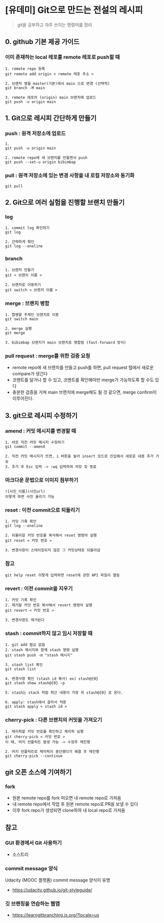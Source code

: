 # [유데미] Git으로 만드는 전설의 레시피

> git을 공부하고 자주 쓰이는 명령어를 정리

## 0. github 기본 제공 가이드

### 이미 존재하는 local 레포를 remote 레포로 push할 때

```
1. remote repo 등록
git remote add origin < remote 레포 주소 >

2. 브랜치 명을 master(기본)에서 main 으로 변경 (선택적)
git branch -M main

3. remote 레포의 (origin) main 브랜치에 업로드
git push -u origin main
```

## 1. Git으로 레시피 간단하게 만들기

### push : 원격 저장소에 업로드

```
1.
git push -u origin main

2. remote repo에 새 브랜치를 만들면서 push
git push --set-u origin bibimbap
```

### pull : 원격 저장소에 있는 변경 사항을 내 로컬 저장소와 동기화

```
git pull
```

## 2. Git으로 여러 실험을 진행할 브랜치 만들기

### log

```
1. commit log 확인하기
git log

2. 간략하게 확인
git log --oneline
```

### branch

```
1. 브랜치 만들기
git < 브랜치 이름 >

2. 브랜치로 이동하기
git switch < 브랜치 이름 >
```

### merge : 브랜치 병함

```
1. 합병할 주체인 브랜치로 이동
git switch main

2. merge 실행
git merge

3. bibimbap 브랜치가 main 브랜치로 병합됨 (fast-forward 방식)
```

### pull request : merge를 위한 검증 요청

- remote repo에 새 브랜치를 만들고 push를 하면, pull request 탭에서 새로운 compare가 생긴다
- 코멘트를 달거나 할 수 있고, 코멘트를 확인해야만 merge가 가능하도록 할 수도 있다
- 충분한 검증을 거쳐 main 브랜치에 merge해도 될 것 같으면, merge confirm이 이루어진다.

## 3. git으로 레시피 수정하기

### amend : 커밋 메시지를 변경할 때

```
1. 바로 직전 커밋 메시지 수정하기
git commit --amend

2. 직전 커밋 메시지가 뜨면, i 버튼을 눌러 insert 모드로 진입해서 새로운 내용 추가 가능
3. 추가 후 Esc 입력 -> :wq 입력하여 저장 및 종료
```

### 마크다운 문법으로 이미지 첨부하기

```
![사진_이름](사진url)
이렇게 하면 사진 올리기 가능
```

### reset : 이전 commit으로 되돌리기

```
1. 커밋 기록 확인
git log --oneline

2. 되돌아갈 커밋 번호를 복사해서 reset 명령어 실행
git reset < 커밋 번호 >

3. 변경사항이 스테이징되지 않은 그 커밋상태로 되돌아감
```

### 참고

```
git help reset 이렇게 입력하면 reset에 관한 API 파일이 열림
```

### revert : 이전 commit을 지우기

```
1. 커밋 기록 확인
2. 제거할 커밋 번호 복사해서 revert 명령어 실행
git revert < 커밋 번호 >

3. 변경사항도 제거된다
```

### stash : commit하지 않고 임시 저장할 때

```
1. git add 필요 없음
2. stash 메시지와 함께 stash 명령 실행
git stash push -m "stash 메시지"

3. stash list 확인
git stash list

4. 변경사항 확인 (stash id 복사) ex) stash@{0}
git stash show stash@{0} -p

5. stash는 stack 처럼 최근 내용이 가장 위 stash@{0} 로 온다.

6. apply: stash에서 골라서 적용
git stash apply < stash id >
```

### cherry-pick : 다른 브랜치의 커밋을 가져오기

```
1. 체리픽할 커밋 번호를 확인하고 체리픽 실행
git cherry-pick < 커밋 번호 >
이 때, 머지 컨플릭트 발생 가능 -> 수정후 재진행

2. 머지 컨플릭트로 체리픽이 중단됐다가 해결 후 재진행
git cherry-pick --continue

```

## git 오픈 소스에 기여하기

### fork

- 원본 remote repo를 fork 떠오면 내 remote repo로 가져옴
- 내 remote repo에서 작업 후 원본 remote repo로 PR을 보낼 수 있다
- 이후 fork repo가 생성되면 clone하여 내 local repo로 가져옴

## 참고

### GUI 환경에서 Git 사용하기

- 소스트리

### commit message 양식

Udacity (MOOC 플랫폼) commit message 양식이 유명
- https://udacity.github.io/git-styleguide/

### 깃 브랜칭을 연습하는 웹앱
- https://learngitbranching.js.org/?locale=us
